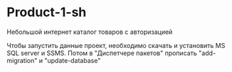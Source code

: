 # Product-1-sh
Небольшой интернет каталог товаров с авторизацией 

Чтобы запустить данные проект, необходимо скачать и установить MS SQL server и SSMS. Потом в "Диспетчере пакетов" прописать "add-migration" и "update-database"
